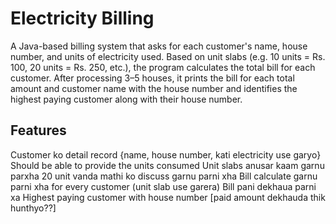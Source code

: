 # Electricity Billing

 A Java-based billing system that asks for each customer's name, house number, and units of electricity used. Based on  unit slabs (e.g. 10 units = Rs. 100, 20 units = Rs. 250, etc.), the program calculates the total bill for each customer. After processing 3–5 houses, it prints the bill for each total amount and customer name with the house number and identifies the highest paying customer along with their house number.

## Features 

Customer ko detail record {name, house number, kati electricity use garyo}
Should be able to provide the units consumed
Unit slabs anusar kaam garnu parxha
20 unit vanda mathi ko discuss garnu parni xha
Bill calculate garnu parni xha for every customer  (unit slab use garera)
Bill pani dekhaua parni xa
Highest paying customer with house number [paid amount dekhauda thik hunthyo??]


